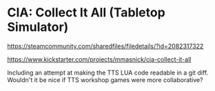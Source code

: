 # CIA: Collect It All (Tabletop Simulator)

https://steamcommunity.com/sharedfiles/filedetails/?id=2082317322

https://www.kickstarter.com/projects/mmasnick/cia-collect-it-all

Including an attempt at making the TTS LUA code readable in a git diff. Wouldn't it be nice if TTS workshop games were more collaborative?


